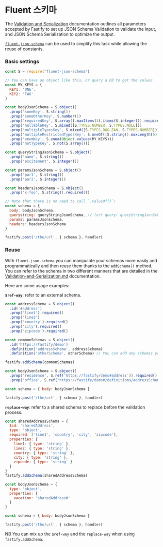 # Fluent 스키마

The [Validation and Serialization](Validation-and-Serialization.md) documentation outlines all parameters accepted by Fastify to set up JSON Schema Validation to validate the input, and JSON Schema Serialization to optimize the output.

[`fluent-json-schema`](https://github.com/fastify/fluent-json-schema) can be used to simplify this task while allowing the reuse of constants.

### Basic settings

```js
const S = require('fluent-json-schema')

// You can have an object like this, or query a DB to get the values
const MY_KEYS = {
  KEY1: 'ONE',
  KEY2: 'TWO'
}

const bodyJsonSchema = S.object()
  .prop('someKey', S.string())
  .prop('someOtherKey', S.number())
  .prop('requiredKey', S.array().maxItems(3).items(S.integer()).required())
  .prop('nullableKey', S.mixed([S.TYPES.NUMBER, S.TYPES.NULL]))
  .prop('multipleTypesKey', S.mixed([S.TYPES.BOOLEAN, S.TYPES.NUMBER]))
  .prop('multipleRestrictedTypesKey', S.oneOf([S.string().maxLength(5), S.number().minimum(10)]))
  .prop('enumKey', S.enum(Object.values(MY_KEYS)))
  .prop('notTypeKey', S.not(S.array()))

const queryStringJsonSchema = S.object()
  .prop('name', S.string())
  .prop('excitement', S.integer())

const paramsJsonSchema = S.object()
  .prop('par1', S.string())
  .prop('par2', S.integer())

const headersJsonSchema = S.object()
  .prop('x-foo', S.string().required())

// Note that there is no need to call `.valueOf()`!
const schema = {
  body: bodyJsonSchema,
  querystring: queryStringJsonSchema, // (or) query: queryStringJsonSchema
  params: paramsJsonSchema,
  headers: headersJsonSchema
}

fastify.post('/the/url', { schema }, handler)
```

### Reuse

With `fluent-json-schema` you can manipulate your schemas more easily and programmatically and then reuse them
thanks to the `addSchema()` method. You can refer to the schema in two different manners that are detailed
in the [Validation-and-Serialization.md](Validation-and-Serialization.md#adding-a-shared-schema) documentation.

Here are some usage examples:

**`$ref-way`**: refer to an external schema.

```js
const addressSchema = S.object()
  .id('#address')
  .prop('line1').required()
  .prop('line2')
  .prop('country').required()
  .prop('city').required()
  .prop('zipcode').required()

const commonSchemas = S.object()
  .id('https://fastify/demo')
  .definition('addressSchema', addressSchema)
  .definition('otherSchema', otherSchema) // You can add any schemas you need

fastify.addSchema(commonSchemas)

const bodyJsonSchema = S.object()
  .prop('residence', S.ref('https://fastify/demo#address')).required()
  .prop('office', S.ref('https://fastify/demo#/definitions/addressSchema')).required()

const schema = { body: bodyJsonSchema }

fastify.post('/the/url', { schema }, handler)
```


**`replace-way`**: refer to a shared schema to replace before the validation process.

```js
const sharedAddressSchema = {
  $id: 'sharedAddress',
  type: 'object',
  required: ['line1', 'country', 'city', 'zipcode'],
  properties: {
    line1: { type: 'string' },
    line2: { type: 'string' },
    country: { type: 'string' },
    city: { type: 'string' },
    zipcode: { type: 'string' }
  }
}
fastify.addSchema(sharedAddressSchema)

const bodyJsonSchema = {
  type: 'object',
  properties: {
    vacation: 'sharedAddress#'
  }
}

const schema = { body: bodyJsonSchema }

fastify.post('/the/url', { schema }, handler)
```

NB You can mix up the `$ref-way` and the `replace-way` when using `fastify.addSchema`.
